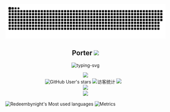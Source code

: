 <br>
<!-- 贪吃蛇代码贡献图 -->
<div align="center"><img src="https://raw.githubusercontent.com/Redeembynight/Redeembynight/output/github-contribution-grid-snake.svg" /></div>
<h2 align="center">Porter <img src="https://media.giphy.com/media/WUlplcMpOCEmTGBtBW/giphy.gif" width="30"></h2>
<p align="center">
   <img src="https://readme-typing-svg.herokuapp.com?font=Edu+NSW+ACT+Foundation&size=25&color=D38324&center=true&vCenter=true&width=420&lines=Nobody+grows+old+merely+by+a+number+of+years." alt="typing-svg"></p>
<!-- 敲代码的图片 -->
<div align="center" ><img order-radius="100px" src="https://cdn.jsdelivr.net/gh/sun0225SUN/photos/images/202108300019556.gif"/></div>
<!-- 徽章 -->
<div align="center">
  <img alt="GitHub User's stars" src="https://img.shields.io/github/stars/Redeembynight?style=social">
  <img src="https://visitor-badge.glitch.me/badge?page_id=Redeembynight" alt="访客统计" />
  <a href="https://t.me/Marilyncow/"><img src="https://img.shields.io/badge/Telegram-Channel-blue"></a>&emsp;
</div>

<div align="center">
    <img height="137px" src="https://github-readme-stats.vercel.app/api?username=Redeembynight&show_icons=true&count_private=true&theme=vue" />
</div>
<div align="center">
    <img  src="https://github-readme-streak-stats.herokuapp.com/?user=Redeembynight" />
</div>

![Redeembynight's Most used languages](https://github-readme-stats.vercel.app/api/top-langs/?username=Redeembynight&layout=compact&hide_border=true&langs_count=10)
![Metrics](https://metrics.lecoq.io/Redeembynight?template=classic&languages=1&topics=1&habits=1&traffic=1&starlists=1&calendar=1&base.indepth=false&base.hireable=false&languages.limit=8&languages.threshold=0%25&languages.other=false&languages.colors=github&languages.sections=most-used&languages.indepth=false&languages.analysis.timeout=15&languages.categories=markup%2C%20programming&languages.recent.categories=markup%2C%20programming&languages.recent.load=300&languages.recent.days=14&topics.mode=starred&topics.sort=stars&topics.limit=15&habits.from=200&habits.days=14&habits.facts=true&habits.charts=false&habits.charts.type=classic&habits.trim=false&habits.languages.limit=8&starlists.limit=2&starlists.limit.repositories=2&starlists.languages=false&starlists.limit.languages=8&starlists.shuffle.repositories=true&calendar.limit=1&config.timezone=Asia%2FShanghai)
